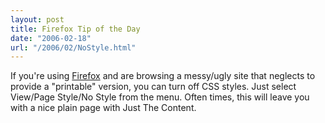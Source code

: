 ```yaml
---
layout: post
title: Firefox Tip of the Day
date: "2006-02-18"
url: "/2006/02/NoStyle.html"
---
```


If you're using [Firefox][] and are browsing a messy/ugly site that
neglects to provide a "printable" version, you can turn off CSS
styles. Just select View/Page Style/No Style from the menu. Often
times, this will leave you with a nice plain page with Just The
Content.

[Firefox]: http://www.mozilla.com/firefox
